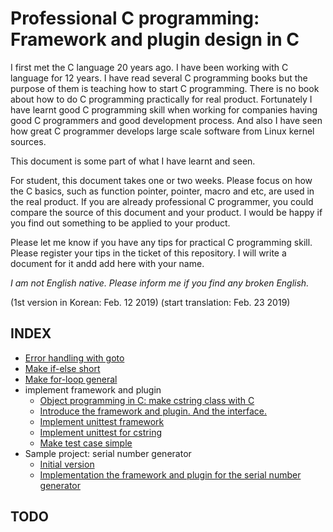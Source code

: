 # Professional C programming: Framework and plugin design in C

I first met the C language 20 years ago. I have been working with C language for 12 years.
I have read several C programming books but the purpose of them is teaching how to start C programming.
There is no book about how to do C programming practically for real product.
Fortunately I have learnt good C programming skill when working for companies having good C programmers and good development process.
And also I have seen how great C programmer develops large scale software from Linux kernel sources.

This document is some part of what I have learnt and seen.

For student, this document takes one or two weeks. Please focus on how the C basics, such as function pointer, pointer, macro and etc, are used in the real product.
If you are already professional C programmer, you could compare the source of this document and your product. I would be happy if you find out something to be applied to your product.

Please let me know if you have any tips for practical C programming skill. Please register your tips in the ticket of this repository. I will write a document for it andd add here with your name.

*I am not English native. Please inform me if you find any broken English.*

(1st version in Korean: Feb. 12 2019)
(start translation: Feb. 23 2019)

## INDEX

* [Error handling with goto](error_handle.md)
* [Make if-else short](long-if.md)
* [Make for-loop general](foreach.md)
* implement framework and plugin
  * [Object programming in C: make cstring class with C](cstring.md)
  * [Introduce the framework and plugin. And the interface.](interface.md)
  * [Implement unittest framework](unittest.md)
  * [Implement unittest for cstring](unittest_cstring.md)
  * [Make test case simple](unittest_cstring2.md)
* Sample project: serial number generator
  * [Initial version](serial_step1.md)
  * [Implementation the framework and plugin for the serial number generator](serial_step2.md)

## TODO
